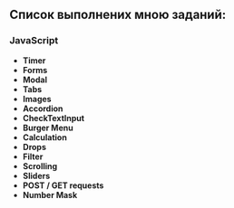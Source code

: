
## Список выполнених мною заданий:

### JavaScript

* **Timer** 
* **Forms** 
* **Modal** 
* **Tabs** 
* **Images** 
* **Accordion** 
* **CheckTextInput** 
* **Burger Menu** 
* **Calculation** 
* **Drops** 
* **Filter** 
* **Scrolling** 
* **Sliders** 
* **POST / GET requests** 
* **Number Mask** 
